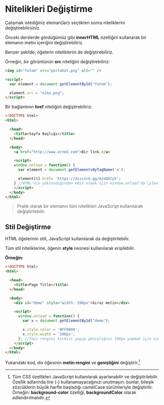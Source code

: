 # Nitelikleri Değiştirme
 
Çalışmak istediğiniz eleman(lar)ı seçtikten sonra niteliklerini değiştirebilirsiniz.

Önceki derslerde gördüğümüz gibi **innerHTML** özelliğini kullanarak bir elemanın metin içeriğini değiştirebiliriz.

Benzer şekilde, öğelerin niteliklerini de değiştirebiliriz.

Örneğin, bir görüntünün **src** niteliğini değiştirebiliriz:

```html	
<img id="fotom" src="portakal.png" alt="" />

<script>
  var element = document.getElementById("fotom");

  element.src = "elma.png";
</script>
```

Bir bağlantının **href** niteliğini değiştirebiliriz:

```html	
<!DOCTYPE html>
<html>

  <head>
    <title>Sayfa Başlığı</title>
  </head>

  <body>
    <a href="http://www.ornek.com">Bir link.</a>

    <script>
    window.onload = function() {
      var element = document.getElementsByTagName('a');

      element[0].href= 'https://discord.gg/AzmQGCyk';
    } //HTML'nin yüklendiğinden emin olmak için window.onload'da işlevi çağırma
    </script>
  </body>
</html>
```

> Pratik olarak bir elemanın tüm nitelikleri JavaScript kullanılarak değiştirilebilir.

## Stil Değiştirme

HTML öğelerinin stili, JavaScript kullanılarak da değiştirilebilir.

Tüm stil niteliklerine, öğenin **style** nesnesi kullanılarak erişilebilir.

**Örneğin:**

```html	
<!DOCTYPE html>
<html>

  <head>
    <title>Page Title</title>
  </head>

  <body>
    <div id="demo" style="width: 200px">biraz metin</div>

    <script>
      window.onload = function() {
        var x = document.getElementById("demo");

        x.style.color = '#FF0000';
        x.style.width = '100px';
      }; //Yazı rengini kırmızı yapıp genişliğini 100px yapmak için window.onload'da işlevi çağırdık
    </script>
  </body>
</html>
```

Yukarıdaki kod, div öğesinin **metin rengini** ve **genişliğini** değiştirir.[^1]

  [^1]: Tüm CSS özellikleri JavaScript kullanılarak ayarlanabilir ve değiştirilebilir. Özellik adlarında tire (-) kullanamayacağınızı unutmayın: bunlar, bileşik sözcüklerin büyük harfle başladığı camelCase sürümleriyle değiştirilir. Örneğin: **background-color** özelliği, **backgroundColor** olarak adlandırılmalıdır.


